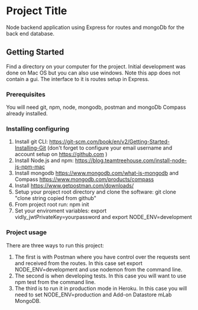 # Project Title

Node backend application using Express for routes and mongoDb for the back end database.

## Getting Started

Find a directory on your computer for the project.   Initial development was done on Mac OS but you can also use windows.   Note this app does not contain a gui. The interface to it is routes setup in Express. 

### Prerequisites

You will need git, npm, node, mongodb, postman and mongoDb Compass already installed.

### Installing configuring

1) Install git CLI: https://git-scm.com/book/en/v2/Getting-Started-Installing-Git (don't forget to configure your email username and account setup on https://github.com )
2) Install Node.js and npm: https://blog.teamtreehouse.com/install-node-js-npm-mac
3) Install mongodb https://www.mongodb.com/what-is-mongodb and Compass https://www.mongodb.com/products/compass
4) Install https://www.getpostman.com/downloads/
5) Setup your project root directory and clone the software: git clone "clone string copied from github"
6) From project root run: npm init
7) Set your enviroment variables: export vidly_jwtPrivateKey=yourpassword and export NODE_ENV=development

### Project usage
There are three ways to run this project:  

1) The first is with Postman where you have control over the requests sent and received from the routes. In this case set export NODE_ENV=development and use nodemon from the command line.
2) The second is when developing tests.   In this case you will want to use npm test from the command line.
3) The third is to run it in production mode in Heroku.   In this case you will need to set NODE_ENV=production and Add-on Datastore mLab MongoDB.